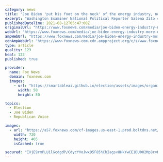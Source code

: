 ```yaml
---
category: news
title: "Joe Biden 'put his foot on the neck' of the energy industry, now he wants more oil: Salena Zito"
excerpt: "Washington Examiner National Political Reporter Salena Zito criticized Joe Biden Wednesday for calling on OPEC to produce more oil as gas prices soar in the United States, saying what the president is doing is \"befuddling."
publishedDateTime: 2021-08-12T05:47:00Z
originalUrl: "https://www.foxnews.com/media/joe-biden-energy-industry-more-oil-salena-zito"
webUrl: "https://www.foxnews.com/media/joe-biden-energy-industry-more-oil-salena-zito"
ampWebUrl: "https://www.foxnews.com/media/joe-biden-energy-industry-more-oil-salena-zito.amp"
cdnAmpWebUrl: "https://www-foxnews-com.cdn.ampproject.org/c/s/www.foxnews.com/media/joe-biden-energy-industry-more-oil-salena-zito.amp"
type: article
quality: 123
heat: 123
published: true

provider:
  name: Fox News
  domain: foxnews.com
  images:
    - url: "https://smartableai.github.io/election/assets/images/organizations/foxnews.com-50x50.jpg"
      width: 50
      height: 50

topics:
  - Election
  - Joe Biden
  - Republican Voice

images:
  - url: "https://a57.foxnews.com/cf-images.us-east-1.prod.boltdns.net/v1/static/694940094001/b4f279e4-4ad7-4633-9030-97536c831a98/684a0321-1bb5-4bfc-b45e-59a7255a2db1/1280x720/match/720/405/image.jpg?ve=1&tl=1"
    width: 720
    height: 405
    isCached: true

secured: "IXjE9rmPLUilGcdgdP/CdycYVoJwx95F85hCbIagsv8HkYwCE1DU0O2Mp8rvN5w9D3U7WKswEzepg4LI11PU3iszI868zf2dNGNKrY68ThU8V9f+/VliyijrC4+L6AytwWohJSPYjey2G1MCUqJbTC12NjpKEMZW2adkgC2jW6Kmt19qrhHeIwn7QaCfn7fbtJXnm1leKvDFoEEndnHUsHpgiO/6beSHh1TwkH48oLovC8rZUdVT/q07KEGVCeXsNWIPwcHcQkor96D+b5kr2FIlMOAT8j1m3FEy9/LIIKbq9YDgAujC95Sho5vltl7b3a7Xr6+vyJpcZAoZ/M5F074VR7cbY/yQ3IjxeJ/R01o=;jbipRf2vtht/7NNVHOC15g=="
---
```


